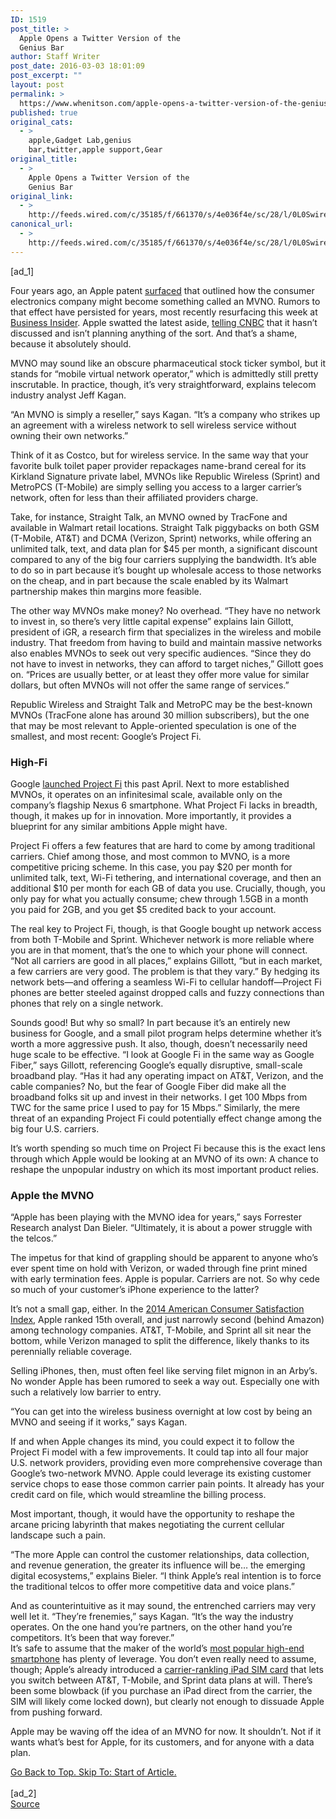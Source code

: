 ```yaml
---
ID: 1519
post_title: >
  Apple Opens a Twitter Version of the
  Genius Bar
author: Staff Writer
post_date: 2016-03-03 18:01:09
post_excerpt: ""
layout: post
permalink: >
  https://www.whenitson.com/apple-opens-a-twitter-version-of-the-genius-bar/
published: true
original_cats:
  - >
    apple,Gadget Lab,genius
    bar,twitter,apple support,Gear
original_title:
  - >
    Apple Opens a Twitter Version of the
    Genius Bar
original_link:
  - >
    http://feeds.wired.com/c/35185/f/661370/s/4e036f4e/sc/28/l/0L0Swired0N0C20A160C0A30Capple0Eopens0Etwitter0Eversion0Egenius0Ebar0C/story01.htm
canonical_url:
  - >
    http://feeds.wired.com/c/35185/f/661370/s/4e036f4e/sc/28/l/0L0Swired0N0C20A160C0A30Capple0Eopens0Etwitter0Eversion0Egenius0Ebar0C/story01.htm
---
```

 [ad_1]
<br><div id=""><p>Four years ago, an Apple patent <a href="http://techcrunch.com/2011/06/02/apple-wants-to-be-its-own-carrier-mvno-patent-application-extended/">surfaced</a> that outlined how the consumer electronics company might become something called an MVNO. Rumors to that effect have persisted for years, most recently resurfacing this week at <a href="http://www.businessinsider.com/apple-in-talks-to-launch-an-mvno-in-the-us-and-europe-2015-8?op=1">Business Insider</a>. Apple swatted the latest aside, <a href="https://twitter.com/CNBCnow/status/628584165311692800">telling CNBC</a> that it hasn’t discussed and isn’t planning anything of the sort. And that’s a shame, because it absolutely should.</p>
<p>MVNO may sound like an obscure pharmaceutical stock ticker symbol, but it stands for “mobile virtual network operator,” which is admittedly still pretty inscrutable. In practice, though, it’s very straightforward, explains telecom industry analyst Jeff Kagan.</p>
<p>“An MVNO is simply a reseller,” says Kagan. “It’s a company who strikes up an agreement with a wireless network to sell wireless service without owning their own networks.”</p>
<p>Think of it as Costco, but for wireless service. In the same way that your favorite bulk toilet paper provider repackages name-brand cereal for its Kirkland Signature private label, MVNOs like Republic Wireless (Sprint) and MetroPCS (T-Mobile) are simply selling you access to a larger carrier’s network, often for less than their affiliated providers charge.</p>
<p>Take, for instance, Straight Talk, an MVNO owned by TracFone and available in Walmart retail locations. Straight Talk piggybacks on both GSM (T-Mobile, AT&amp;T) and DCMA (Verizon, Sprint) networks, while offering an unlimited talk, text, and data plan for $45 per month, a significant discount compared to any of the big four carriers supplying the bandwidth. It’s able to do so in part because it’s bought up wholesale access to those networks on the cheap, and in part because the scale enabled by its Walmart partnership makes thin margins more feasible.</p>
<p>The other way MVNOs make money? No overhead. “They have no network to invest in, so there’s very little capital expense” explains Iain Gillott, president of iGR, a research firm that specializes in the wireless and mobile industry. That freedom from having to build and maintain massive networks also enables MVNOs to seek out very specific audiences. “Since they do not have to invest in networks, they can afford to target niches,” Gillott goes on. “Prices are usually better, or at least they offer more value for similar dollars, but often MVNOs will not offer the same range of services.”</p>
<p>Republic Wireless and Straight Talk and MetroPC may be the best-known MVNOs (TracFone alone has around 30 million subscribers), but the one that may be most relevant to Apple-oriented speculation is one of the smallest, and most recent: Google’s Project Fi.</p>
<h3>High-Fi</h3>
<p>Google <a href="http://www.wired.com/2015/04/google-make-wireless-carrier-irrelevant/">launched Project Fi</a> this past April. Next to more established MVNOs, it operates on an infinitesimal scale, available only on the company’s flagship Nexus 6 smartphone. What Project Fi lacks in breadth, though, it makes up for in innovation. More importantly, it provides a blueprint for any similar ambitions Apple might have.</p>
<p>Project Fi offers a few features that are hard to come by among traditional carriers. Chief among those, and most common to MVNO, is a more competitive pricing scheme. In this case, you pay $20 per month for unlimited talk, text, Wi-Fi tethering, and international coverage, and then an additional $10 per month for each GB of data you use. Crucially, though, you only pay for what you actually consume; chew through 1.5GB in a month you paid for 2GB, and you get $5 credited back to your account.</p>
<p>The real key to Project Fi, though, is that Google bought up network access from both T-Mobile and Sprint. Whichever network is more reliable where you are in that moment, that’s the one to which your phone will connect. “Not all carriers are good in all places,” explains Gillott, “but in each market, a few carriers are very good. The problem is that they vary.” By hedging its network bets—and offering a seamless Wi-Fi to cellular handoff—Project Fi phones are better steeled against dropped calls and fuzzy connections than phones that rely on a single network.</p>
<p>Sounds good! But why so small? In part because it’s an entirely new business for Google, and a small pilot program helps determine whether it’s worth a more aggressive push. It also, though, doesn’t necessarily need huge scale to be effective. “I look at Google Fi in the same way as Google Fiber,” says Gillott, referencing Google’s equally disruptive, small-scale broadband play. “Has it had any operating impact on AT&amp;T, Verizon, and the cable companies? No, but the fear of Google Fiber did make all the broadband folks sit up and invest in their networks. I get 100 Mbps from TWC for the same price I used to pay for 15 Mbps.” Similarly, the mere threat of an expanding Project Fi could potentially effect change among the big four U.S. carriers.</p>
<p>It’s worth spending so much time on Project Fi because this is the exact lens through which Apple would be looking at an MVNO of its own: A chance to reshape the unpopular industry on which its most important product relies.</p>
<h3>Apple the MVNO</h3>
<p>“Apple has been playing with the MVNO idea for years,” says Forrester Research analyst Dan Bieler. “Ultimately, it is about a power struggle with the telcos.”</p>
<p>The impetus for that kind of grappling should be apparent to anyone who’s ever spent time on hold with Verizon, or waded through fine print mined with early termination fees. Apple is popular. Carriers are not. So why cede so much of your customer’s iPhone experience to the latter?</p>
<p>It’s not a small gap, either. In the <a href="https://www.theacsi.org/index.php?option=com_content&amp;view=article&amp;id=149&amp;catid=&amp;Itemid=214&amp;c=all&amp;sort=Y2014">2014 American Consumer Satisfaction Index</a>, Apple ranked 15th overall, and just narrowly second (behind Amazon) among technology companies. AT&amp;T, T-Mobile, and Sprint all sit near the bottom, while Verizon managed to split the difference, likely thanks to its perennially reliable coverage.</p>
<p>Selling iPhones, then, must often feel like serving filet mignon in an Arby’s. No wonder Apple has been rumored to seek a way out. Especially one with such a relatively low barrier to entry.</p>
<p>“You can get into the wireless business overnight at low cost by being an MVNO and seeing if it works,” says Kagan.</p>
<p>If and when Apple changes its mind, you could expect it to follow the Project Fi model with a few improvements. It could tap into all four major U.S. network providers, providing even more comprehensive coverage than Google’s two-network MVNO. Apple could leverage its existing customer service chops to ease those common carrier pain points. It already has your credit card on file, which would streamline the billing process.</p>
<p>Most important, though, it would have the opportunity to reshape the arcane pricing labyrinth that makes negotiating the current cellular landscape such a pain.</p>
<p>“The more Apple can control the customer relationships, data collection, and revenue generation, the greater its influence will be… the emerging digital ecosystems,” explains Bieler. “I think Apple’s real intention is to force the traditional telcos to offer more competitive data and voice plans.”</p>
<p>And as counterintuitive as it may sound, the entrenched carriers may very well let it. “They’re frenemies,” says Kagan. “It’s the way the industry operates. On the one hand you’re partners, on the other hand you’re competitors. It’s been that way forever.”<br/>It’s safe to assume that the maker of the world’s <a href="http://www.wired.com/2015/07/iphone-sales/">most popular high-end smartphone</a> has plenty of leverage. You don’t even really need to assume, though; Apple’s already introduced a <a href="http://www.wired.com/2014/10/apple-sim-carrier-freedom/">carrier-rankling iPad SIM card</a> that lets you switch between AT&amp;T, T-Mobile, and Sprint data plans at will. There’s been some blowback (if you purchase an iPad direct from the carrier, the SIM will likely come locked down), but clearly not enough to dissuade Apple from pushing forward.</p>
<p>Apple may be waving off the idea of an MVNO for now. It shouldn’t. Not if it wants what’s best for Apple, for its customers, and for anyone with a data plan.</p>
							<a class="visually-hidden skip-to-text-link focusable bg-white" href="#start-of-content">Go Back to Top. Skip To: Start of Article.</a>
						</div>
<br>[ad_2]
<br><a href="http://feeds.wired.com/c/35185/f/661370/s/4e036f4e/sc/28/l/0L0Swired0N0C20A160C0A30Capple0Eopens0Etwitter0Eversion0Egenius0Ebar0C/story01.htm">Source </a>